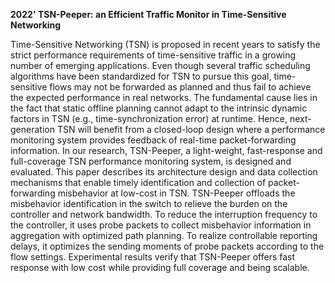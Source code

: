 
**2022' TSN-Peeper: an Efficient Traffic Monitor in Time-Sensitive Networking**

Time-Sensitive Networking (TSN) is proposed in recent years to satisfy the strict performance requirements of time-sensitive traffic in a growing number of emerging applications. Even though several traffic scheduling algorithms have been standardized for TSN to pursue this goal, time-sensitive flows may not be forwarded as planned and thus fail to achieve the expected performance in real networks. The fundamental cause lies in the fact that static offline planning cannot adapt to the intrinsic dynamic factors in TSN (e.g., time-synchronization error) at runtime. Hence, next-generation TSN will benefit from a closed-loop design where a performance monitoring system provides feedback of real-time packet-forwarding information. In our research, TSN-Peeper, a light-weight, fast-response and full-coverage TSN performance monitoring system, is designed and evaluated. This paper describes its architecture design and data collection mechanisms that enable timely identification and collection of packet-forwarding misbehavior at low-cost in TSN. TSN-Peeper offloads the misbehavior identification in the switch to relieve the burden on the controller and network bandwidth. To reduce the interruption frequency to the controller, it uses probe packets to collect misbehavior information in aggregation with optimized path planning. To realize controllable reporting delays, it optimizes the sending moments of probe packets according to the flow settings. Experimental results verify that TSN-Peeper offers fast response with low cost while providing full coverage and being scalable.

